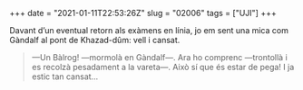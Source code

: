 +++
date = "2021-01-11T22:53:26Z"
slug = "02006"
tags = ["UJI"]
+++

Davant d’un eventual retorn als exàmens en línia, jo em sent una mica com Gàndalf al pont de Khazad-dûm: vell i cansat.

> —Un Bàlrog! —mormolà en Gàndalf—. Ara ho comprenc —trontollà i es recolzà pesadament a la vareta—. Això sí que és estar de pega! I ja estic tan cansat…

